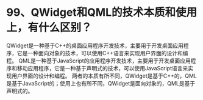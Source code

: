 # 99、QWidget和QML的技术本质和使用上，有什么区别？ 

QWidget是一种基于C++的桌面应用程序开发技术，主要用于开发桌面应用程序，它是一种面向对象的技术，可以使用C++语言来实现用户界面的设计和编程。 QML是一种基于JavaScript的应用程序开发技术，主要用于开发桌面应用程序和移动应用程序，它是一种基于声明式的技术，可以使用JavaScript语言来实现用户界面的设计和编程。 两者的本质有所不同，QWidget是基于C++的，QML是基于JavaScript的；使用上也有所不同，QWidget是面向对象的，QML是基于声明式的。